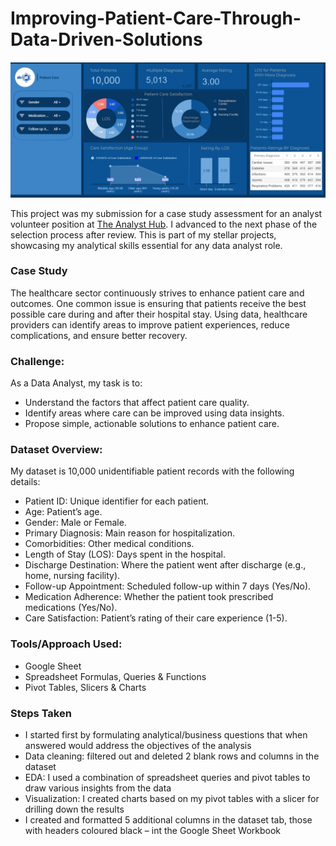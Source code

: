 # Improving-Patient-Care-Through-Data-Driven-Solutions
![Improving-Patient-Care-Through-Data-Driven-Solutions](patient%20care.png)

This project was my submission for a case study assessment for an analyst volunteer position at [The Analyst Hub](https://www.linkedin.com/company/theanalysthub/posts/?feedView=all). I advanced to the next phase of the selection process after review.  This is part of my stellar projects, showcasing my analytical skills essential for any data analyst role.

### Case Study
The healthcare sector continuously strives to enhance patient care and outcomes. One common issue is ensuring that patients receive the best possible care during and after their hospital stay. Using data, healthcare providers can identify areas to improve patient experiences, reduce complications, and ensure better recovery.

### Challenge:
As a Data Analyst, my task is to:

* Understand the factors that affect patient care quality.
* Identify areas where care can be improved using data insights.
* Propose simple, actionable solutions to enhance patient care.
 
### Dataset Overview:
My dataset is 10,000 unidentifiable patient records with the following details:

* Patient ID: Unique identifier for each patient.
* Age: Patient’s age.
* Gender: Male or Female.
* Primary Diagnosis: Main reason for hospitalization.
* Comorbidities: Other medical conditions.
* Length of Stay (LOS): Days spent in the hospital.
* Discharge Destination: Where the patient went after discharge (e.g., home, nursing facility).
* Follow-up Appointment: Scheduled follow-up within 7 days (Yes/No).
* Medication Adherence: Whether the patient took prescribed medications (Yes/No).
* Care Satisfaction: Patient’s rating of their care experience (1-5).

### Tools/Approach Used:
* Google Sheet
* Spreadsheet Formulas, Queries & Functions
* Pivot Tables, Slicers & Charts

### Steps Taken
* I started first by formulating analytical/business questions that when answered would address the objectives of the analysis
* Data cleaning: filtered out and deleted 2 blank rows and columns in the dataset
* EDA: I used a combination of spreadsheet queries and pivot tables to draw various insights from the data
* Visualization: I created charts based on my pivot tables with a slicer for drilling down the results
* I created and formatted 5 additional columns in the dataset tab, those with headers coloured black – int the Google Sheet Workbook
